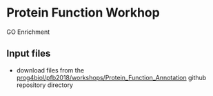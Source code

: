 # Protein Function Workhop

GO Enrichment

## Input files
 - download files from the [prog4biol/pfb2018/workshops/Protein_Function_Annotation](prog4biol/pfb2018/workshops/Protein_Function_Annotation) github repository directory


